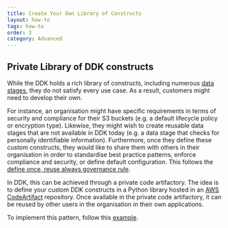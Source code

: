 ```yaml
---
title: Create Your Own Library of Constructs
layout: how-to
tags: how-to
order: 3
category: Advanced
---
```


## Private Library of DDK constructs

While the DDK holds a rich library of constructs, including numerous [data stages](https://constructs.dev/packages/aws-ddk-core/v/1.0.0-beta.1/api/DataStage?lang=typescript), they do not satisfy every use case. As a result, customers might need to develop their own.

For instance, an organisation might have specific requirements in terms of security and compliance for their S3 buckets (e.g. a default lifecycle policy or encryption type). Likewise, they might wish to create reusable data stages that are not available in DDK today (e.g. a data stage that checks for personally identifiable information). Furthermore, once they define these custom constructs, they would like to share them with others in their organisation in order to standardise best practice patterns, enforce compliance and security, or define default configuration. This follows the [define once, reuse always governance rule](https://aws.amazon.com/blogs/enterprise-strategy/governance-in-the-cloud-and-in-the-digital-age-part-one/).

In DDK, this can be achieved through a private code artifactory. The idea is to define your custom DDK constructs in a Python library hosted in an [AWS CodeArtifact](https://aws.amazon.com/codeartifact/) repository. Once available in the private code artifactory, it can be reused by other users in the organisation in their own applications.

To implement this pattern, follow this [example](https://github.com/aws-samples/aws-ddk-examples/tree/main/private_artifactory).
